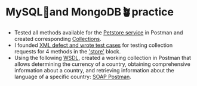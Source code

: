 # MySQL🐬and MongoDB🪴practice
<ul>
<li>  Tested all methods available for the <a href="https://petstore.swagger.io/">Petstore service</a> in Postman and created corresponding <a href="https://www.postman.com/security-astronomer-72485128/workspace/leocrane/collection/29368662-b693380f-310f-422f-ac3c-208b0393737f?action=share&creator=29368662">Collections</a>.</li> 
<li> I founded <a href="https://docs.google.com/spreadsheets/d/1TdBwcKVU4CHiw-LDCjr846he2N0pqJwb2WD5pTCff8I/edit#gid=660864867">XML defect and wrote test cases</a> for testing collection requests for 4 methods in the <a href="https://petstore.swagger.io/#/store">'store'</a> block.</li> 
<li> Using the following <a href="http://webservices.oorsprong.org/websamples.countryinfo/CountryInfoService.wso?WSDL">WSDL</a>, created a working collection in Postman that allows determining the currency of a country, obtaining comprehensive information about a country, and retrieving information about the language of a specific country: <a href="http://webservices.oorsprong.org/websamples.countryinfo/CountryInfoService.wso?WSDL">SOAP Postman</a>.</li> 
</ul>
